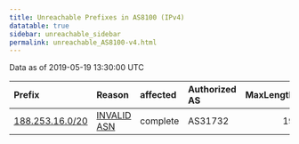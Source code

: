 ```yaml
---
title: Unreachable Prefixes in AS8100 (IPv4)
datatable: true
sidebar: unreachable_sidebar
permalink: unreachable_AS8100-v4.html
---
```


Data as of 2019-05-19 13:30:00 UTC


<div class="datatable-begin"></div>

| Prefix                                                   | Reason                                                                                                | affected   | Authorized AS   |   MaxLength | Anchor                                         |   unreachable /24s |
|:---------------------------------------------------------|:------------------------------------------------------------------------------------------------------|:-----------|:----------------|------------:|:-----------------------------------------------|-------------------:|
| [188.253.16.0/20](https://stat.ripe.net/188.253.16.0/20) | [INVALID ASN](https://rpki-validator.ripe.net/announcement-preview?asn=AS8100&prefix=188.253.16.0/20) | complete   | AS31732         |          19 | [RIPE](unreachable_RIPE_NCC_RPKI_Root-v4.html) |                 16 |

<div class="datatable-end"></div>